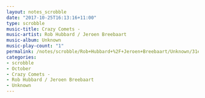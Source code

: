 ```yaml
---
layout: notes_scrobble
date: "2017-10-25T16:13:16+11:00"
type: scrobble
music-title: Crazy Comets -
music-artist: Rob Hubbard / Jeroen Breebaart
music-album: Unknown
music-play-count: "1"
permalink: /notes/scrobble/Rob+Hubbard+%2F+Jeroen+Breebaart/Unknown/31eb323ec659c8b2271516acfee393adc2c02087.html
categories:
- scrobble
- October
- Crazy Comets -
- Rob Hubbard / Jeroen Breebaart
- Unknown
---
```

